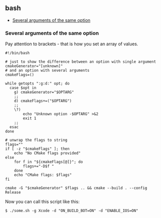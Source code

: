 ## bash

- [Several arguments of the same option](#several-arguments-of-the-same-option)

### Several arguments of the same option

Pay attention to brackets - that is how you set an array of values.

```
#!/bin/bash

# just to show the difference between an option with single argument
cmakeGenerator="[unknown]"
# and an option with several arguments
cmakeFlags=()

while getopts ":g:d:" opt; do
  case $opt in
    g) cmakeGenerator="$OPTARG"
    ;;
    d) cmakeFlags+=("$OPTARG")
    ;;
    \?)
        echo "Unknown option -$OPTARG" >&2
        exit 1
    ;;
  esac
done

# unwrap the flags to string
flags=""
if [ -z "$cmakeFlags" ]; then
    echo "No CMake flags provided"
else
    for f in "${cmakeFlags[@]}"; do
        flags+="-D$f "
    done
    echo "CMake flags: $flags"
fi

cmake -G "$cmakeGenerator" $flags .. && cmake --build . --config Release
```

Now you can call this script like this:

```
$ ./some.sh -g Xcode -d "ON_BUILD_BOT=ON" -d "ENABLE_IOS=ON"
```
